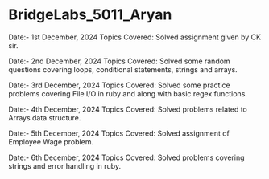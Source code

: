 # BridgeLabs_5011_Aryan

Date:- 1st December, 2024
Topics Covered: Solved assignment given by CK sir.

Date:- 2nd December, 2024
Topics Covered: Solved some random questions covering loops, conditional statements, strings and arrays.

Date:- 3rd December, 2024
Topics Covered: Solved some practice problems covering File I/O in ruby and along with basic regex functions.

Date:- 4th December, 2024
Topics Covered: Solved problems related to Arrays data structure.

Date:- 5th December, 2024
Topics Covered: Solved assignment of Employee Wage problem.

Date:- 6th December, 2024
Topics Covered: Solved problems covering strings and error handling in ruby.

